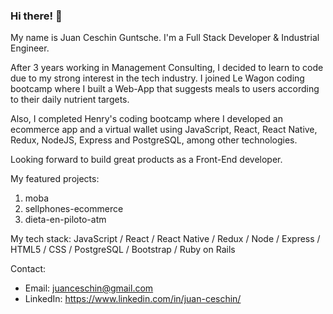 ### Hi there! 👋

My name is Juan Ceschin Guntsche. I'm a Full Stack Developer & Industrial Engineer.

After 3 years working in Management Consulting, I decided to learn to code due to my strong interest in the tech industry. I joined Le Wagon coding bootcamp where I built a Web-App that suggests meals to users according to their daily nutrient targets.

Also, I completed Henry's coding bootcamp where I developed an ecommerce app and a virtual wallet using JavaScript, React, React Native, Redux, NodeJS, Express and PostgreSQL, among other technologies.

Looking forward to build great products as a Front-End developer.

My featured projects:

1. moba
2. sellphones-ecommerce
3. dieta-en-piloto-atm

My tech stack: JavaScript / React / React Native / Redux / Node / Express / HTML5 / CSS / PostgreSQL / Bootstrap / Ruby on Rails

Contact:

- Email: juanceschin@gmail.com
- LinkedIn: https://www.linkedin.com/in/juan-ceschin/
